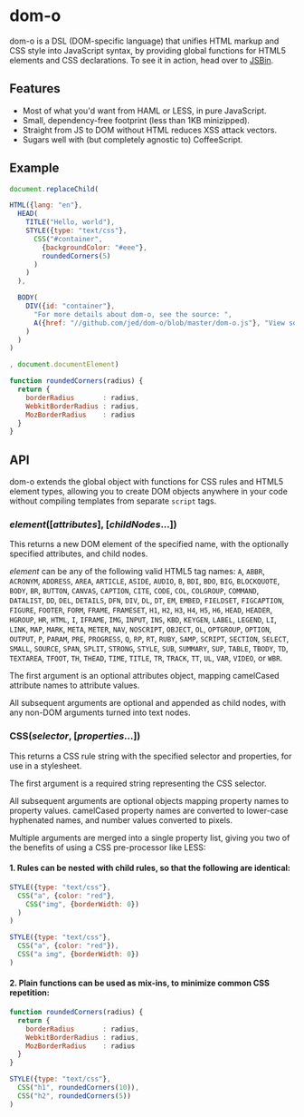 dom-o
=====

dom-o is a DSL (DOM-specific language) that unifies HTML markup and CSS style into JavaScript syntax, by providing global functions for HTML5 elements and CSS declarations. To see it in action, head over to [JSBin](http://jsbin.com/egapim/1/edit).

Features
--------

- Most of what you'd want from HAML or LESS, in pure JavaScript.
- Small, dependency-free footprint (less than 1KB minizipped).
- Straight from JS to DOM without HTML reduces XSS attack vectors.
- Sugars well with (but completely agnostic to) CoffeeScript.

Example
-------

```javascript
document.replaceChild(

HTML({lang: "en"},
  HEAD(
    TITLE("Hello, world"),
    STYLE({type: "text/css"},
      CSS("#container",
        {backgroundColor: "#eee"},
        roundedCorners(5)
      )
    )
  ),

  BODY(
    DIV({id: "container"},
      "For more details about dom-o, see the source: ",
      A({href: "//github.com/jed/dom-o/blob/master/dom-o.js"}, "View source")
    )
  )
)

, document.documentElement)

function roundedCorners(radius) {
  return {
    borderRadius       : radius,
    WebkitBorderRadius : radius,
    MozBorderRadius    : radius
  }
}
```

API
---

dom-o extends the global object with functions for CSS rules and HTML5 element types, allowing you to create DOM objects anywhere in your code without compiling templates from separate `script` tags.

### *element*([*attributes*], [*childNodes*...])

This returns a new DOM element of the specified name, with the optionally specified attributes, and child nodes.

*element* can be any of the following valid HTML5 tag names: `A`, `ABBR`, `ACRONYM`, `ADDRESS`, `AREA`, `ARTICLE`, `ASIDE`, `AUDIO`, `B`, `BDI`, `BDO`, `BIG`, `BLOCKQUOTE`, `BODY`, `BR`, `BUTTON`, `CANVAS`, `CAPTION`, `CITE`, `CODE`, `COL`, `COLGROUP`, `COMMAND`, `DATALIST`, `DD`, `DEL`, `DETAILS`, `DFN`, `DIV`, `DL`, `DT`, `EM`, `EMBED`, `FIELDSET`, `FIGCAPTION`, `FIGURE`, `FOOTER`, `FORM`, `FRAME`, `FRAMESET`, `H1`, `H2`, `H3`, `H4`, `H5`, `H6`, `HEAD`, `HEADER`, `HGROUP`, `HR`, `HTML`, `I`, `IFRAME`, `IMG`, `INPUT`, `INS`, `KBD`, `KEYGEN`, `LABEL`, `LEGEND`, `LI`, `LINK`, `MAP`, `MARK`, `META`, `METER`, `NAV`, `NOSCRIPT`, `OBJECT`, `OL`, `OPTGROUP`, `OPTION`, `OUTPUT`, `P`, `PARAM`, `PRE`, `PROGRESS`, `Q`, `RP`, `RT`, `RUBY`, `SAMP`, `SCRIPT`, `SECTION`, `SELECT`, `SMALL`, `SOURCE`, `SPAN`, `SPLIT`, `STRONG`, `STYLE`, `SUB`, `SUMMARY`, `SUP`, `TABLE`, `TBODY`, `TD`, `TEXTAREA`, `TFOOT`, `TH`, `THEAD`, `TIME`, `TITLE`, `TR`, `TRACK`, `TT`, `UL`, `VAR`, `VIDEO`, or `WBR`.

The first argument is an optional attributes object, mapping camelCased attribute names to attribute values.

All subsequent arguments are optional and appended as child nodes, with any non-DOM arguments turned into text nodes.

### CSS(*selector*, [*properties*...])

This returns a CSS rule string with the specified selector and properties, for use in a stylesheet.

The first argument is a required string representing the CSS selector.

All subsequent arguments are optional objects mapping property names to property values. camelCased property names are converted to lower-case hyphenated names, and number values converted to pixels.

Multiple arguments are merged into a single property list, giving you two of the benefits of using a CSS pre-processor like LESS:

#### 1. Rules can be nested with child rules, so that the following are identical:

```javascript
STYLE({type: "text/css"},
  CSS("a", {color: "red"},
    CSS("img", {borderWidth: 0})
  )
)
```

```javascript
STYLE({type: "text/css"},
  CSS("a", {color: "red"}),
  CSS("a img", {borderWidth: 0})
)
```

#### 2. Plain functions can be used as mix-ins, to minimize common CSS repetition:

```javascript
function roundedCorners(radius) {
  return {
    borderRadius       : radius,
    WebkitBorderRadius : radius,
    MozBorderRadius    : radius
  }
}

STYLE({type: "text/css"},
  CSS("h1", roundedCorners(10)),
  CSS("h2", roundedCorners(5))
)
```
